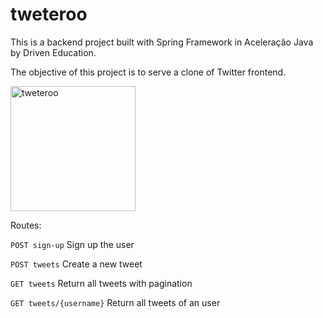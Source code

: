 # tweteroo

This is a backend project built with Spring Framework in Aceleração Java by Driven Education.

The objective of this project is to serve a clone of Twitter frontend.

<img src="https://bootcampra.notion.site/image/https%3A%2F%2Fs3-us-west-2.amazonaws.com%2Fsecure.notion-static.com%2Fe813c786-a52a-4461-ab1d-e69781cb0546%2FUntitled.png?id=2f37a34d-0b1b-4630-8de2-687667cbb467&table=block&spaceId=f797e032-5eb2-4c9d-beb7-cd7181e19e47&width=580&userId=&cache=v2" alt="tweteroo" width="200"/>

Routes:

`POST sign-up`
Sign up the user

`POST tweets`
Create a new tweet

`GET tweets`
Return all tweets with pagination

`GET tweets/{username}`
Return all tweets of an user
